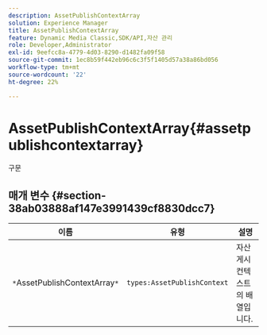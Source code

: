 ```yaml
---
description: AssetPublishContextArray
solution: Experience Manager
title: AssetPublishContextArray
feature: Dynamic Media Classic,SDK/API,자산 관리
role: Developer,Administrator
exl-id: 9eefcc8a-4779-4d03-8290-d1482fa09f58
source-git-commit: 1ec8b59f442eb96c6c3f5f1405d57a38a86bd056
workflow-type: tm+mt
source-wordcount: '22'
ht-degree: 22%

---
```


# AssetPublishContextArray{#assetpublishcontextarray}

구문

## 매개 변수 {#section-38ab03888af147e3991439cf8830dcc7}

| 이름 | 유형 | 설명 |
|---|---|---|
| `*`AssetPublishContextArray`*` | `types:AssetPublishContext` | 자산 게시 컨텍스트의 배열입니다. |
